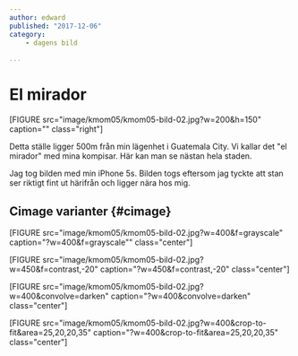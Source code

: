 ```yaml
---
author: edward
published: "2017-12-06"
category:
    - dagens bild

...
```

El mirador
==================================

[FIGURE src="image/kmom05/kmom05-bild-02.jpg?w=200&h=150" caption="" class="right"]

Detta ställe ligger 500m från min lägenhet i Guatemala City. Vi kallar det "el mirador" med mina kompisar. Här kan man se nästan hela staden.

<!--more-->
Jag tog bilden med min iPhone 5s. Bilden togs eftersom jag tyckte att stan ser riktigt fint ut härifrån och ligger nära hos mig.


Cimage varianter {#cimage}
-----------------------------------

[FIGURE src="image/kmom05/kmom05-bild-02.jpg?w=400&f=grayscale" caption="?w=400&f=grayscale"" class="center"]

[FIGURE src="image/kmom05/kmom05-bild-02.jpg?w=450&f=contrast,-20" caption="?w=450&f=contrast,-20" class="center"]

[FIGURE src="image/kmom05/kmom05-bild-02.jpg?w=400&convolve=darken" caption="?w=400&convolve=darken" class="center"]

[FIGURE src="image/kmom05/kmom05-bild-02.jpg?w=400&crop-to-fit&area=25,20,20,35" caption="?w=400&crop-to-fit&area=25,20,20,35" class="center"]
